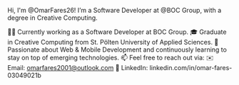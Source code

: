 Hi, I'm @OmarFares26!
I’m a Software Developer at @BOC Group, with a degree in Creative Computing.

👨‍💻 Currently working as a Software Developer at BOC Group.
🎓 Graduate in Creative Computing from St. Pölten University of Applied Sciences.
🌱 Passionate about Web & Mobile Development and continuously learning to stay on top of emerging technologies.
📫 Feel free to reach out via:
✉️ Email: omarfares2001@outlook.com
💼 LinkedIn: linkedin.com/in/omar-fares-03049021b
